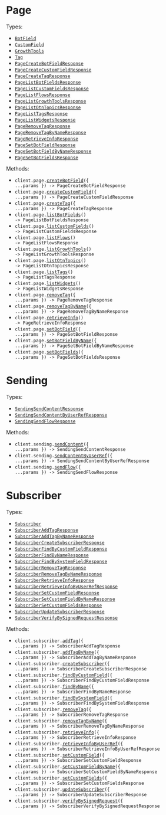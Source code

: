 # Page

Types:

- <code><a href="./src/resources/page.ts">BotField</a></code>
- <code><a href="./src/resources/page.ts">CustomField</a></code>
- <code><a href="./src/resources/page.ts">GrowthTools</a></code>
- <code><a href="./src/resources/page.ts">Tag</a></code>
- <code><a href="./src/resources/page.ts">PageCreateBotFieldResponse</a></code>
- <code><a href="./src/resources/page.ts">PageCreateCustomFieldResponse</a></code>
- <code><a href="./src/resources/page.ts">PageCreateTagResponse</a></code>
- <code><a href="./src/resources/page.ts">PageListBotFieldsResponse</a></code>
- <code><a href="./src/resources/page.ts">PageListCustomFieldsResponse</a></code>
- <code><a href="./src/resources/page.ts">PageListFlowsResponse</a></code>
- <code><a href="./src/resources/page.ts">PageListGrowthToolsResponse</a></code>
- <code><a href="./src/resources/page.ts">PageListOtnTopicsResponse</a></code>
- <code><a href="./src/resources/page.ts">PageListTagsResponse</a></code>
- <code><a href="./src/resources/page.ts">PageListWidgetsResponse</a></code>
- <code><a href="./src/resources/page.ts">PageRemoveTagResponse</a></code>
- <code><a href="./src/resources/page.ts">PageRemoveTagByNameResponse</a></code>
- <code><a href="./src/resources/page.ts">PageRetrieveInfoResponse</a></code>
- <code><a href="./src/resources/page.ts">PageSetBotFieldResponse</a></code>
- <code><a href="./src/resources/page.ts">PageSetBotFieldByNameResponse</a></code>
- <code><a href="./src/resources/page.ts">PageSetBotFieldsResponse</a></code>

Methods:

- <code title="post /fb/page/createBotField">client.page.<a href="./src/resources/page.ts">createBotField</a>({ ...params }) -> PageCreateBotFieldResponse</code>
- <code title="post /fb/page/createCustomField">client.page.<a href="./src/resources/page.ts">createCustomField</a>({ ...params }) -> PageCreateCustomFieldResponse</code>
- <code title="post /fb/page/createTag">client.page.<a href="./src/resources/page.ts">createTag</a>({ ...params }) -> PageCreateTagResponse</code>
- <code title="get /fb/page/getBotFields">client.page.<a href="./src/resources/page.ts">listBotFields</a>() -> PageListBotFieldsResponse</code>
- <code title="get /fb/page/getCustomFields">client.page.<a href="./src/resources/page.ts">listCustomFields</a>() -> PageListCustomFieldsResponse</code>
- <code title="get /fb/page/getFlows">client.page.<a href="./src/resources/page.ts">listFlows</a>() -> PageListFlowsResponse</code>
- <code title="get /fb/page/getGrowthTools">client.page.<a href="./src/resources/page.ts">listGrowthTools</a>() -> PageListGrowthToolsResponse</code>
- <code title="get /fb/page/getOtnTopics">client.page.<a href="./src/resources/page.ts">listOtnTopics</a>() -> PageListOtnTopicsResponse</code>
- <code title="get /fb/page/getTags">client.page.<a href="./src/resources/page.ts">listTags</a>() -> PageListTagsResponse</code>
- <code title="get /fb/page/getWidgets">client.page.<a href="./src/resources/page.ts">listWidgets</a>() -> PageListWidgetsResponse</code>
- <code title="post /fb/page/removeTag">client.page.<a href="./src/resources/page.ts">removeTag</a>({ ...params }) -> PageRemoveTagResponse</code>
- <code title="post /fb/page/removeTagByName">client.page.<a href="./src/resources/page.ts">removeTagByName</a>({ ...params }) -> PageRemoveTagByNameResponse</code>
- <code title="get /fb/page/getInfo">client.page.<a href="./src/resources/page.ts">retrieveInfo</a>() -> PageRetrieveInfoResponse</code>
- <code title="post /fb/page/setBotField">client.page.<a href="./src/resources/page.ts">setBotField</a>({ ...params }) -> PageSetBotFieldResponse</code>
- <code title="post /fb/page/setBotFieldByName">client.page.<a href="./src/resources/page.ts">setBotFieldByName</a>({ ...params }) -> PageSetBotFieldByNameResponse</code>
- <code title="post /fb/page/setBotFields">client.page.<a href="./src/resources/page.ts">setBotFields</a>({ ...params }) -> PageSetBotFieldsResponse</code>

# Sending

Types:

- <code><a href="./src/resources/sending.ts">SendingSendContentResponse</a></code>
- <code><a href="./src/resources/sending.ts">SendingSendContentByUserRefResponse</a></code>
- <code><a href="./src/resources/sending.ts">SendingSendFlowResponse</a></code>

Methods:

- <code title="post /fb/sending/sendContent">client.sending.<a href="./src/resources/sending.ts">sendContent</a>({ ...params }) -> SendingSendContentResponse</code>
- <code title="post /fb/sending/sendContentByUserRef">client.sending.<a href="./src/resources/sending.ts">sendContentByUserRef</a>({ ...params }) -> SendingSendContentByUserRefResponse</code>
- <code title="post /fb/sending/sendFlow">client.sending.<a href="./src/resources/sending.ts">sendFlow</a>({ ...params }) -> SendingSendFlowResponse</code>

# Subscriber

Types:

- <code><a href="./src/resources/subscriber.ts">Subscriber</a></code>
- <code><a href="./src/resources/subscriber.ts">SubscriberAddTagResponse</a></code>
- <code><a href="./src/resources/subscriber.ts">SubscriberAddTagByNameResponse</a></code>
- <code><a href="./src/resources/subscriber.ts">SubscriberCreateSubscriberResponse</a></code>
- <code><a href="./src/resources/subscriber.ts">SubscriberFindByCustomFieldResponse</a></code>
- <code><a href="./src/resources/subscriber.ts">SubscriberFindByNameResponse</a></code>
- <code><a href="./src/resources/subscriber.ts">SubscriberFindBySystemFieldResponse</a></code>
- <code><a href="./src/resources/subscriber.ts">SubscriberRemoveTagResponse</a></code>
- <code><a href="./src/resources/subscriber.ts">SubscriberRemoveTagByNameResponse</a></code>
- <code><a href="./src/resources/subscriber.ts">SubscriberRetrieveInfoResponse</a></code>
- <code><a href="./src/resources/subscriber.ts">SubscriberRetrieveInfoByUserRefResponse</a></code>
- <code><a href="./src/resources/subscriber.ts">SubscriberSetCustomFieldResponse</a></code>
- <code><a href="./src/resources/subscriber.ts">SubscriberSetCustomFieldByNameResponse</a></code>
- <code><a href="./src/resources/subscriber.ts">SubscriberSetCustomFieldsResponse</a></code>
- <code><a href="./src/resources/subscriber.ts">SubscriberUpdateSubscriberResponse</a></code>
- <code><a href="./src/resources/subscriber.ts">SubscriberVerifyBySignedRequestResponse</a></code>

Methods:

- <code title="post /fb/subscriber/addTag">client.subscriber.<a href="./src/resources/subscriber.ts">addTag</a>({ ...params }) -> SubscriberAddTagResponse</code>
- <code title="post /fb/subscriber/addTagByName">client.subscriber.<a href="./src/resources/subscriber.ts">addTagByName</a>({ ...params }) -> SubscriberAddTagByNameResponse</code>
- <code title="post /fb/subscriber/createSubscriber">client.subscriber.<a href="./src/resources/subscriber.ts">createSubscriber</a>({ ...params }) -> SubscriberCreateSubscriberResponse</code>
- <code title="get /fb/subscriber/findByCustomField">client.subscriber.<a href="./src/resources/subscriber.ts">findByCustomField</a>({ ...params }) -> SubscriberFindByCustomFieldResponse</code>
- <code title="get /fb/subscriber/findByName">client.subscriber.<a href="./src/resources/subscriber.ts">findByName</a>({ ...params }) -> SubscriberFindByNameResponse</code>
- <code title="get /fb/subscriber/findBySystemField">client.subscriber.<a href="./src/resources/subscriber.ts">findBySystemField</a>({ ...params }) -> SubscriberFindBySystemFieldResponse</code>
- <code title="post /fb/subscriber/removeTag">client.subscriber.<a href="./src/resources/subscriber.ts">removeTag</a>({ ...params }) -> SubscriberRemoveTagResponse</code>
- <code title="post /fb/subscriber/removeTagByName">client.subscriber.<a href="./src/resources/subscriber.ts">removeTagByName</a>({ ...params }) -> SubscriberRemoveTagByNameResponse</code>
- <code title="get /fb/subscriber/getInfo">client.subscriber.<a href="./src/resources/subscriber.ts">retrieveInfo</a>({ ...params }) -> SubscriberRetrieveInfoResponse</code>
- <code title="get /fb/subscriber/getInfoByUserRef">client.subscriber.<a href="./src/resources/subscriber.ts">retrieveInfoByUserRef</a>({ ...params }) -> SubscriberRetrieveInfoByUserRefResponse</code>
- <code title="post /fb/subscriber/setCustomField">client.subscriber.<a href="./src/resources/subscriber.ts">setCustomField</a>({ ...params }) -> SubscriberSetCustomFieldResponse</code>
- <code title="post /fb/subscriber/setCustomFieldByName">client.subscriber.<a href="./src/resources/subscriber.ts">setCustomFieldByName</a>({ ...params }) -> SubscriberSetCustomFieldByNameResponse</code>
- <code title="post /fb/subscriber/setCustomFields">client.subscriber.<a href="./src/resources/subscriber.ts">setCustomFields</a>({ ...params }) -> SubscriberSetCustomFieldsResponse</code>
- <code title="post /fb/subscriber/updateSubscriber">client.subscriber.<a href="./src/resources/subscriber.ts">updateSubscriber</a>({ ...params }) -> SubscriberUpdateSubscriberResponse</code>
- <code title="post /fb/subscriber/verifyBySignedRequest">client.subscriber.<a href="./src/resources/subscriber.ts">verifyBySignedRequest</a>({ ...params }) -> SubscriberVerifyBySignedRequestResponse</code>

